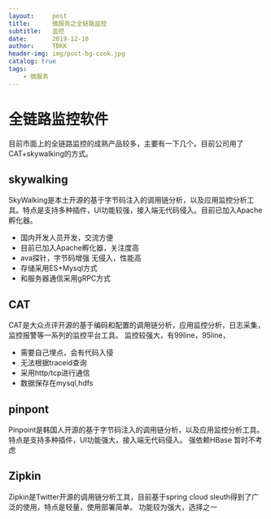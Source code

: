 ```yaml
---
layout:     post
title:      微服务之全链路监控
subtitle:   监控
date:       2019-12-10
author:     TBKK
header-img: img/post-bg-cook.jpg
catalog: true
tags:
    - 微服务
---
```



# 全链路监控软件
目前市面上的全链路监控的成熟产品较多，主要有一下几个。目前公司用了CAT+skywalking的方式。
## skywalking
SkyWalking是本土开源的基于字节码注入的调用链分析，以及应用监控分析工具。特点是支持多种插件，UI功能较强，接入端无代码侵入。目前已加入Apache孵化器。
* 国内开发人员开发，交流方便
* 目前已加入Apache孵化器，关注度高
* ava探针，字节码增强 无侵入，性能高
* 存储采用ES+Mysql方式
* 和服务器通信采用gRPC方式

## CAT
CAT是大众点评开源的基于编码和配置的调用链分析，应用监控分析，日志采集，监控报警等一系列的监控平台工具。
监控较强大，有99line，95line，
* 需要自己埋点，会有代码入侵
* 无法根据traceid查询
* 采用http/tcp进行通信
* 数据保存在mysql,hdfs

## pinpont
Pinpoint是韩国人开源的基于字节码注入的调用链分析，以及应用监控分析工具。特点是支持多种插件，UI功能强大，接入端无代码侵入。
强依赖HBase 暂时不考虑

## Zipkin
Zipkin是Twitter开源的调用链分析工具，目前基于spring cloud sleuth得到了广泛的使用，特点是轻量，使用部署简单。
功能较为强大，选择之一